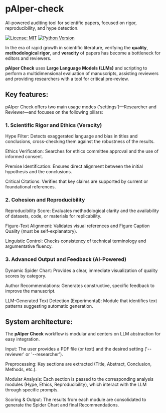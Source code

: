 # pAIper-check
AI-powered auditing tool for scientific papers, focused on rigor, reproducibility, and hype detection.

[![License: MIT](https://img.shields.io/badge/License-MIT-yellow.svg)](https://opensource.org/licenses/MIT)
[![Python Version](https://img.shields.io/badge/Python-3.11%2B-blue)]()

In the era of rapid growth in scientific literature, verifying the **quality**, **methodological rigor**, and **veracity** of papers has become a bottleneck for editors and reviewers.

**pAIper Check** uses **Large Language Models (LLMs)** and scripting to perform a multidimensional evaluation of manuscripts, assisting reviewers and providing researchers with a tool for critical pre-review.


## Key features:

pAIper Check offers two main usage modes ('settings')—Researcher and Reviewer—and focuses on the following pillars:

### 1. Scientific Rigor and Ethics (Veracity)
Hype Filter: Detects exaggerated language and bias in titles and conclusions, cross-checking them against the robustness of the results.

Ethics Verification: Searches for ethics committee approval and the use of informed consent.

Premise Identification: Ensures direct alignment between the initial hypothesis and the conclusions.

Critical Citations: Verifies that key claims are supported by current or foundational references.

### 2. Cohesion and Reproducibility
Reproducibility Score: Evaluates methodological clarity and the availability of datasets, code, or materials for replicability.

Figure-Text Alignment: Validates visual references and Figure Caption Quality (must be self-explanatory).

Linguistic Control: Checks consistency of technical terminology and argumentative fluency.

### 3. Advanced Output and Feedback (AI-Powered)
Dynamic Spider Chart: Provides a clear, immediate visualization of quality scores by category.

Author Recommendations: Generates constructive, specific feedback to improve the manuscript.

LLM-Generated Text Detection (Experimental): Module that identifies text patterns suggesting automatic generation.

## System architecture:
The **pAIper Check** workflow is modular and centers on LLM abstraction for easy integration.

Input: The user provides a PDF file (or text) and the desired setting ('--reviewer' or '--researcher').

Preprocessing: Key sections are extracted (Title, Abstract, Conclusion, Methods, etc.).

Modular Analysis: Each section is passed to the corresponding analysis modules (Hype, Ethics, Reproducibility), which interact with the LLM through specific prompts.

Scoring & Output: The results from each module are consolidated to generate the Spider Chart and final Recommendations.
